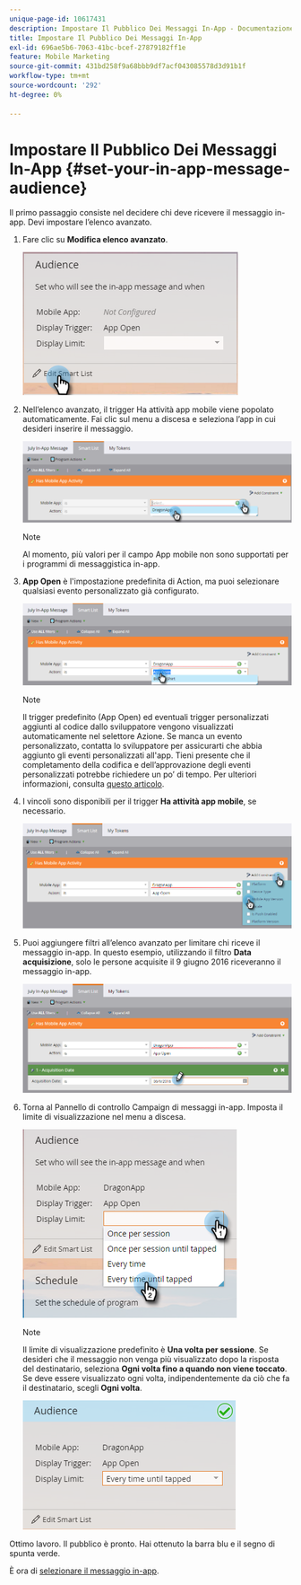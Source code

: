 ```yaml
---
unique-page-id: 10617431
description: Impostare Il Pubblico Dei Messaggi In-App - Documentazione Di Marketo - Documentazione Del Prodotto
title: Impostare Il Pubblico Dei Messaggi In-App
exl-id: 696ae5b6-7063-41bc-bcef-27879182ff1e
feature: Mobile Marketing
source-git-commit: 431bd258f9a68bbb9df7acf043085578d3d91b1f
workflow-type: tm+mt
source-wordcount: '292'
ht-degree: 0%

---
```


# Impostare Il Pubblico Dei Messaggi In-App {#set-your-in-app-message-audience}

Il primo passaggio consiste nel decidere chi deve ricevere il messaggio in-app. Devi impostare l’elenco avanzato.

1. Fare clic su **Modifica elenco avanzato**.

   ![](assets/image2016-5-9-15-3a15-3a7.png)

1. Nell’elenco avanzato, il trigger Ha attività app mobile viene popolato automaticamente. Fai clic sul menu a discesa e seleziona l’app in cui desideri inserire il messaggio.

   ![](assets/image2016-5-9-15-3a18-3a10.png)

   >[!NOTE]
   >
   >Al momento, più valori per il campo App mobile non sono supportati per i programmi di messaggistica in-app.

1. **App Open** è l&#39;impostazione predefinita di Action, ma puoi selezionare qualsiasi evento personalizzato già configurato.

   ![](assets/image2016-5-9-15-3a20-3a23.png)

   >[!NOTE]
   >
   >Il trigger predefinito (App Open) ed eventuali trigger personalizzati aggiunti al codice dallo sviluppatore vengono visualizzati automaticamente nel selettore Azione. Se manca un evento personalizzato, contatta lo sviluppatore per assicurarti che abbia aggiunto gli eventi personalizzati all&#39;app. Tieni presente che il completamento della codifica e dell’approvazione degli eventi personalizzati potrebbe richiedere un po’ di tempo. Per ulteriori informazioni, consulta [questo articolo](/help/marketo/product-docs/mobile-marketing/admin/before-you-create-push-notifications-and-in-app-messages.md).

1. I vincoli sono disponibili per il trigger **Ha attività app mobile**, se necessario.

   ![](assets/image2016-5-9-15-3a22-3a27.png)

1. Puoi aggiungere filtri all’elenco avanzato per limitare chi riceve il messaggio in-app. In questo esempio, utilizzando il filtro **Data acquisizione**, solo le persone acquisite il 9 giugno 2016 riceveranno il messaggio in-app.

   ![](assets/image2016-5-9-15-3a26-3a2.png)

1. Torna al Pannello di controllo Campaign di messaggi in-app. Imposta il limite di visualizzazione nel menu a discesa.

   ![](assets/image2016-5-9-15-3a30-3a35.png)

   >[!NOTE]
   >
   >Il limite di visualizzazione predefinito è **Una volta per sessione**. Se desideri che il messaggio non venga più visualizzato dopo la risposta del destinatario, seleziona **Ogni volta fino a quando non viene toccato**. Se deve essere visualizzato ogni volta, indipendentemente da ciò che fa il destinatario, scegli **Ogni volta**.

   ![](assets/image2016-5-9-15-3a32-3a6.png)

Ottimo lavoro. Il pubblico è pronto. Hai ottenuto la barra blu e il segno di spunta verde.

È ora di [selezionare il messaggio in-app](/help/marketo/product-docs/mobile-marketing/in-app-messages/sending-your-in-app-message/select-your-in-app-message.md).
